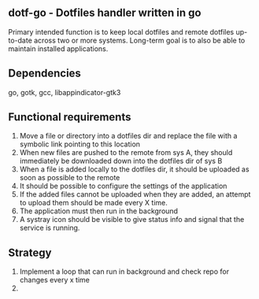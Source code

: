 dotf-go - Dotfiles handler written in go
-------------------------------------
Primary intended function is to keep local dotfiles and remote dotfiles up-to-date
across two or more systems. Long-term goal is to also be able to maintain
installed applications.

Dependencies
------------
go, gotk, gcc, libappindicator-gtk3

Functional requirements
-----------------------
1. Move a file or directory into a dotfiles dir and replace the file with a symbolic link pointing to this location
2. When new files are pushed to the remote from sys A, they should immediately be downloaded down into the dotfiles dir of sys B
3. When a file is added locally to the dotfiles dir, it should be uploaded as soon as possible to the remote
4. It should be possible to configure the settings of the application
5. If the added files cannot be uploaded when they are added, an attempt to upload them should be made every X time.
6. The application must then run in the background
7. A systray icon should be visible to give status info and signal that the service is running.


Strategy
--------
1. Implement a loop that can run in background and check repo for changes every x time
2. 

